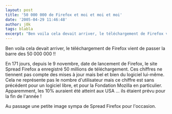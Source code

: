 ```yaml
---
layout: post
title: '50 000 000 de Firefox et moi et moi et moi'
date: '2005-04-29 11:46:48'
author: j0k
tags: blabla
excerpt: "Ben voila cela devait arriver, le téléchargement de Firefox vient de passer la barre des 50 000 000 !!     \nEn 171 jours, depuis le 9 novembre, date de lancement de Firefox, le site Spread Firefox a enregistré 50 millions de téléchargement. Ces chiffres ne tiennent pas compte des mises à jour mais bel et bien du logiciel lui-même.   Cela ne représente pas      …"
---
```


Ben voila cela devait arriver, le téléchargement de Firefox vient de passer la barre des 50 000 000 !!

En 171 jours, depuis le 9 novembre, date de lancement de Firefox, le site Spread Firefox a enregistré 50 millions de téléchargement. Ces chiffres ne tiennent pas compte des mises à jour mais bel et bien du logiciel lui-même.   Cela ne représente pas le nombre d'utilisateur mais ce chiffre est sans précédent pour un logiciel libre, et pour la Fondation Mozilla en particulier.    Apparemment, les 10% auraient été atteint aux USA ... ils étaient prévu pour la fin de l'année !

Au passage une petite image sympa de Spread Firefox pour l'occasion.
